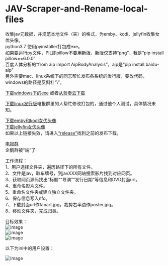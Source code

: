 # JAV-Scraper-and-Rename-local-files
收集jav元数据，并规范本地文件（夹）的格式，为emby、kodi、jellyfin收集女优头像。  
python3.7  使用pyinstaller打包成exe。  
如果要运行py文件，PIL即pillow不要用新版，新版仅支持“png”，我是“pip install pillow==6.0.0”  
百度人体分析的“from aip import AipBodyAnalysis”，aip是“pip install baidu-aip”  
另外需要mac、linux系统下的同志帮忙发布各系统的发行版，要改代码，windows的路径是反斜杠“\”。  

[下载windows下的exe](https://github-production-release-asset-2e65be.s3.amazonaws.com/199952692/ea761380-1f46-11ea-8c45-ef75289d2b1b?X-Amz-Algorithm=AWS4-HMAC-SHA256&X-Amz-Credential=AKIAIWNJYAX4CSVEH53A%2F20191215%2Fus-east-1%2Fs3%2Faws4_request&X-Amz-Date=20191215T062830Z&X-Amz-Expires=300&X-Amz-Signature=e9c11f0054b09c89dbdf3db490d5ed60314a3f26a101aa9a437d9cc8c6dbdc09&X-Amz-SignedHeaders=host&actor_id=44168897&response-content-disposition=attachment%3B%20filename%3DV1.0.0.JAVSDT.zip&response-content-type=application%2Foctet-stream)
  或者[从蓝奏云下载](https://www.lanzous.com/i813bkd)  

[下载linux发行版](https://github-production-release-asset-2e65be.s3.amazonaws.com/199952692/0096d900-2006-11ea-957b-03eba64f27c5?X-Amz-Algorithm=AWS4-HMAC-SHA256&X-Amz-Credential=AKIAIWNJYAX4CSVEH53A%2F20191216%2Fus-east-1%2Fs3%2Faws4_request&X-Amz-Date=20191216T053419Z&X-Amz-Expires=300&X-Amz-Signature=d0d15e740fdcfc778f0446a6d812590028cd38063e151d177161cf540965fd07&X-Amz-SignedHeaders=host&actor_id=44168897&response-content-disposition=attachment%3B%20filename%3D1_5165991216294133825.xz&response-content-type=application%2Foctet-stream)电报群里的人帮忙修改打包的，通过他个人测试，具体情况未知。

[下载emby和kodi女优头像](https://github-production-release-asset-2e65be.s3.amazonaws.com/199952692/40b54680-12f9-11ea-94e9-4e37ce4bec6e?X-Amz-Algorithm=AWS4-HMAC-SHA256&X-Amz-Credential=AKIAIWNJYAX4CSVEH53A%2F20191203%2Fus-east-1%2Fs3%2Faws4_request&X-Amz-Date=20191203T172215Z&X-Amz-Expires=300&X-Amz-Signature=5ecbd9367a7a1135692406957163464a7cfcc9bbd563151bcdc686cceed71aad&X-Amz-SignedHeaders=host&actor_id=44168897&response-content-disposition=attachment%3B%20filename%3Dactors.zip&response-content-type=application%2Foctet-stream)  
  [下载jellyfin女优头像](https://github-production-release-asset-2e65be.s3.amazonaws.com/199952692/abfe6180-15f4-11ea-9c0b-cf86d9dc383b?X-Amz-Algorithm=AWS4-HMAC-SHA256&X-Amz-Credential=AKIAIWNJYAX4CSVEH53A%2F20191203%2Fus-east-1%2Fs3%2Faws4_request&X-Amz-Date=20191203T100311Z&X-Amz-Expires=300&X-Amz-Signature=f13c8e4bd8942884aefe015f369938186147544dfae227fdb07744c64754b655&X-Amz-SignedHeaders=host&actor_id=44168897&response-content-disposition=attachment%3B%20filename%3DPeople.zip&response-content-type=application%2Foctet-stream)  
如果以上链接失效，请进入[“release”](https://github.com/junerain123/JAV-Scraper-and-Rename-local-files/releases)找到之前的发布下载。  

[电报群](https://t.me/javsdtool)  
企鹅群被“端”了  



工作流程：  
1、用户选择文件夹，遍历路径下的所有文件。  
2、文件是jav，取车牌号，到javXXX网站搜索影片找到对应网页。  
3、获取网页源码找出“标题”“导演”“发行日期”等信息和DVD封面url。  
4、重命名影片文件。  
5、重命名文件夹或建立独立文件夹。  
6、保存信息写入nfo。   
7、下载封面url作fanart.jpg，裁剪右半边作poster.jpg。   
8、移动文件夹，完成归类。  

目标效果：  
![image](https://github.com/junerain123/Collect-Info-and-Fanart-for-JAV-/blob/master/images/1.png)  
![image](https://github.com/junerain123/Collect-Info-and-Fanart-for-JAV-/blob/master/images/2.png)  
![image](https://github.com/junerain123/Collect-Info-and-Fanart-for-JAV-/blob/master/images/3.jpg)  

以下为ini中的用户设置：  
  
![image](https://github.com/junerain123/Collect-Info-and-Fanart-for-JAV-/blob/master/images/4.PNG)  
